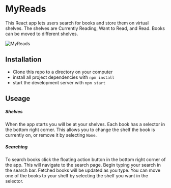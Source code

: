 # MyReads

This React app lets users search for books and store them on virtual shelves. The shelves are Currently Reading, Want to Read, and Read. Books can be moved to different shelves.

![MyReads](http://www.billcombsdevelopment.com/img/my-reads.png)

## Installation
* Clone this repo to a directory on your computer
* install all project dependencies with `npm install`
* start the development server with `npm start`

## Useage
##### Shelves
When the app starts you will be at your shelves. Each book has a selector in the bottom right corner. This allows you to change the shelf the book is currently on, or remove it by selecting `None`.
##### Searching
To search books click the floating action button in the bottom right corner of the app. This will navigate to the search page. Begin typing your search in the search bar. Fetched books will be updated as you type. You can move one of the books to your shelf by selecting the shelf you want in the selector.
